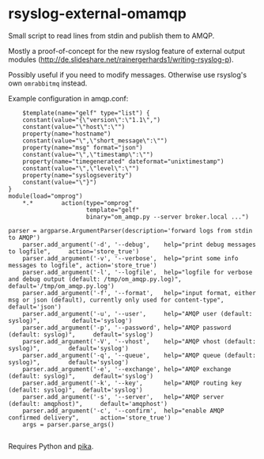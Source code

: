 rsyslog-external-omamqp
=======================

Small script to read lines from stdin and publish them to AMQP.

Mostly a proof-of-concept for the new rsyslog feature of external output
modules (http://de.slideshare.net/rainergerhards1/writing-rsyslog-p).

Possibly useful if you need to modify messages. Otherwise use rsyslog's own
`omrabbitmq` instead.

Example configuration in amqp.conf:
```
    $template(name="gelf" type="list") {
    constant(value="{\"version\":\"1.1\",")
    constant(value="\"host\":\"")
    property(name="hostname")
    constant(value="\",\"short_message\":\"")
    property(name="msg" format="json")
    constant(value="\",\"timestamp\":\"")
    property(name="timegenerated" dateformat="unixtimestamp")
    constant(value="\",\"level\":\"")
    property(name="syslogseverity")
    constant(value="\"}")
}
module(load="omprog")
    *.*        action(type="omprog"
                      template="gelf"
                      binary="om_amqp.py --server broker.local ...")
```

```
parser = argparse.ArgumentParser(description='forward logs from stdin to AMQP')
	parser.add_argument('-d', '--debug',    help="print debug messages to logfile",     action='store_true')
	parser.add_argument('-v', '--verbose',  help="print some info messages to logfile", action='store_true')
	parser.add_argument('-l', '--logfile',  help="logfile for verbose and debug output (default: /tmp/om_amqp.py.log)", default='/tmp/om_amqp.py.log')
	parser.add_argument('-f', '--format',   help="input format, either msg or json (default), currently only used for content-type",  default='json')
	parser.add_argument('-u', '--user',     help="AMQP user (default: syslog)",         default='syslog')
	parser.add_argument('-p', '--password', help="AMQP password (default: syslog)",     default='syslog')
	parser.add_argument('-V', '--vhost',    help="AMQP vhost (default: syslog)",        default='syslog')
	parser.add_argument('-q', '--queue',    help="AMQP queue (default: syslog)",        default='syslog')
	parser.add_argument('-e', '--exchange', help="AMQP exchange (default: syslog)",     default='syslog')
	parser.add_argument('-k', '--key',      help="AMQP routing key (default: syslog)",  default='syslog')
	parser.add_argument('-s', '--server',   help="AMQP server (default: amqphost)",     default='amqphost')
	parser.add_argument('-c', '--confirm',  help="enable AMQP confirmed delivery",      action='store_true')
	args = parser.parse_args()
   
```


Requires Python and [pika](https://pypi.python.org/pypi/pika).

